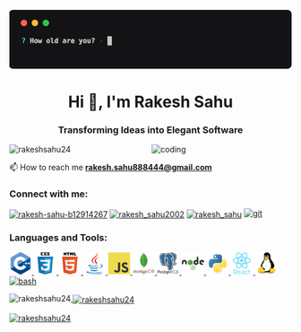 ![logo](https://github.com/RakeshSahu24/RakeshSahu24/blob/main/how_old_are_you.gif) 

<h1 align="center">Hi 👋, I'm Rakesh Sahu</h1>
<h3 align="center">Transforming Ideas into Elegant Software</h3>
<img align="right" alt="coding" width="250" src="https://media1.giphy.com/media/v1.Y2lkPTc5MGI3NjExajFlNnlxZHB4MzNkMWEwYnZqYWd4dmh5c3F5OWttMWdpaWJ2aWZ1MiZlcD12MV9pbnRlcm5hbF9naWZfYnlfaWQmY3Q9Zw/bGgsc5mWoryfgKBx1u/giphy.webp">
<p align="left"> <img src="https://komarev.com/ghpvc/?username=rakeshsahu24&label=Profile%20views&color=0e75b6&style=flat" alt="rakeshsahu24" /> </p>

📫 How to reach me **rakesh.sahu888444@gmail.com**

<h3 align="left">Connect with me:</h3>
<p align="left">
<a href="https://linkedin.com/in/rakesh-sahu-b12914267" target="blank"><img align="center" src="https://raw.githubusercontent.com/rahuldkjain/github-profile-readme-generator/master/src/images/icons/Social/linked-in-alt.svg" alt="rakesh-sahu-b12914267" height="30" width="40" /></a>
<a href="https://www.leetcode.com/rakesh_sahu2002" target="blank"><img align="center" src="https://raw.githubusercontent.com/rahuldkjain/github-profile-readme-generator/master/src/images/icons/Social/leet-code.svg" alt="rakesh_sahu2002" height="30" width="40" /></a>
<a href="https://auth.geeksforgeeks.org/user/rakesh_sahu" target="blank"><img align="center" src="https://raw.githubusercontent.com/rahuldkjain/github-profile-readme-generator/master/src/images/icons/Social/geeks-for-geeks.svg" alt="rakesh_sahu" height="30" width="40" /></a> <a href="https://git-scm.com/" target="_blank" rel="noreferrer"> <img src="https://www.vectorlogo.zone/logos/git-scm/git-scm-icon.svg" alt="git" width="40" height="40"/> </a>
</p>

<h3 align="left">Languages and Tools:</h3>
<p align="left"> <a href="https://www.w3schools.com/cpp/" target="_blank" rel="noreferrer"> <img src="https://raw.githubusercontent.com/devicons/devicon/master/icons/cplusplus/cplusplus-original.svg" alt="cplusplus" width="40" height="40"/> </a> <a href="https://www.w3schools.com/css/" target="_blank" rel="noreferrer"> <img src="https://raw.githubusercontent.com/devicons/devicon/master/icons/css3/css3-original-wordmark.svg" alt="css3" width="40" height="40"/> </a> <a href="https://www.w3.org/html/" target="_blank" rel="noreferrer"> <img src="https://raw.githubusercontent.com/devicons/devicon/master/icons/html5/html5-original-wordmark.svg" alt="html5" width="40" height="40"/> </a> <a href="https://www.java.com" target="_blank" rel="noreferrer"> <img src="https://raw.githubusercontent.com/devicons/devicon/master/icons/java/java-original.svg" alt="java" width="40" height="40"/> </a> <a href="https://developer.mozilla.org/en-US/docs/Web/JavaScript" target="_blank" rel="noreferrer"> <img src="https://raw.githubusercontent.com/devicons/devicon/master/icons/javascript/javascript-original.svg" alt="javascript" width="40" height="40"/> </a>  </a> <a href="https://www.mongodb.com/" target="_blank" rel="noreferrer"> <img src="https://raw.githubusercontent.com/devicons/devicon/master/icons/mongodb/mongodb-original-wordmark.svg" alt="mongodb" width="40" height="40"/> </a> <a href="https://www.postgresql.org" target="_blank" rel="noreferrer"> <img src="https://raw.githubusercontent.com/devicons/devicon/master/icons/postgresql/postgresql-original-wordmark.svg" alt="postgresql" width="40" height="40"/> </a> <a href="https://nodejs.org" target="_blank" rel="noreferrer"> <img src="https://raw.githubusercontent.com/devicons/devicon/master/icons/nodejs/nodejs-original-wordmark.svg" alt="nodejs" width="40" height="40"/> </a> <a href="https://www.python.org" target="_blank" rel="noreferrer"> <img src="https://raw.githubusercontent.com/devicons/devicon/master/icons/python/python-original.svg" alt="python" width="40" height="40"/> </a> <a href="https://reactjs.org/" target="_blank" rel="noreferrer"> <img src="https://raw.githubusercontent.com/devicons/devicon/master/icons/react/react-original-wordmark.svg" alt="react" width="40" height="40"/> </a> <a href="https://www.linux.org/" target="_blank" rel="noreferrer"> <img src="https://raw.githubusercontent.com/devicons/devicon/master/icons/linux/linux-original.svg" alt="linux" width="40" height="40"/> <a href="https://www.gnu.org/software/bash/" target="_blank" rel="noreferrer"> <img src="https://www.vectorlogo.zone/logos/gnu_bash/gnu_bash-icon.svg" alt="bash" width="40" height="40"/></p>


<p><img align="left" src="https://github-readme-stats.vercel.app/api/top-langs?username=rakeshsahu24&show_icons=true&locale=en&layout=compact" alt="rakeshsahu24" /></p>

<p>&nbsp;<img align="center" src="https://github-readme-stats.vercel.app/api?username=rakeshsahu24&show_icons=true&locale=en" alt="rakeshsahu24" /></p>

<p><img align="center" src="https://github-readme-streak-stats.herokuapp.com/?user=rakeshsahu24&" alt="rakeshsahu24" /></p>
